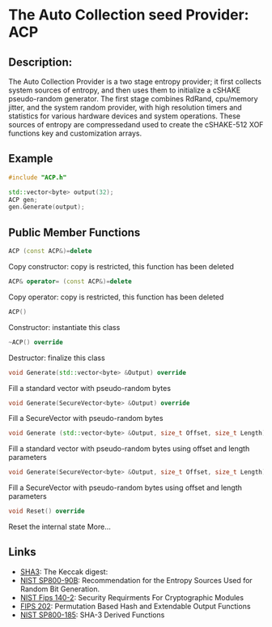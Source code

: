 # The Auto Collection seed Provider: ACP

## Description:
The Auto Collection Provider is a two stage entropy provider; it first collects system sources of entropy, and then uses them to initialize a cSHAKE pseudo-random generator. 
The first stage combines RdRand, cpu/memory jitter, and the system random provider, with high resolution timers and statistics for various hardware devices and system operations. 
These sources of entropy are compressedand used to create the cSHAKE-512 XOF functions key and customization arrays.

## Example
```cpp
#include "ACP.h"

std::vector<byte> output(32);
ACP gen;
gen.Generate(output);
```
       
## Public Member Functions
```cpp
ACP (const ACP&)=delete
```
Copy constructor: copy is restricted, this function has been deleted

```cpp
ACP& operator= (const ACP&)=delete
```
Copy operator: copy is restricted, this function has been deleted
 
```cpp
ACP()
```
Constructor: instantiate this class
 
```cpp
~ACP() override
```
Destructor: finalize this class

```cpp
void Generate(std::vector<byte> &Output) override
```
Fill a standard vector with pseudo-random bytes

```cpp
void Generate(SecureVector<byte> &Output) override
```
Fill a SecureVector with pseudo-random bytes

```cpp
void Generate (std::vector<byte> &Output, size_t Offset, size_t Length) override
```

Fill a standard vector with pseudo-random bytes using offset and length parameters

```cpp
void Generate(SecureVector<byte> &Output, size_t Offset, size_t Length) override
```
Fill a SecureVector with pseudo-random bytes using offset and length parameters

```cpp
void Reset() override
```
Reset the internal state More...

## Links

* [SHA3](http://keccak.noekeon.org/Keccak-submission-3.pdf): The Keccak digest: 
* [NIST SP800-90B](http://csrc.nist.gov/publications/drafts/800-90/draft-sp800-90b.pdf): Recommendation for the Entropy Sources Used for Random Bit Generation.
* [NIST Fips 140-2](http://csrc.nist.gov/publications/fips/fips140-2/fips1402.pdf): Security Requirments For Cryptographic Modules
* [FIPS 202](http://nvlpubs.nist.gov/nistpubs/FIPS/NIST.FIPS.202.pdf): Permutation Based Hash and Extendable Output Functions 
* [NIST SP800-185](http://nvlpubs.nist.gov/nistpubs/SpecialPublications/NIST.SP.800-185.pdf): SHA-3 Derived Functions
   
